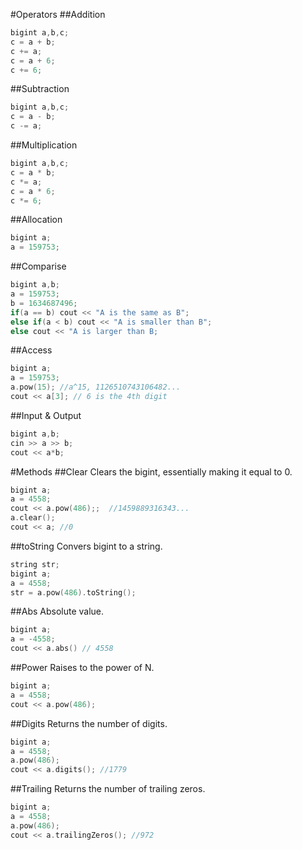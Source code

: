 #Operators
##Addition
```C++
bigint a,b,c;
c = a + b;
c += a;
c = a + 6;
c += 6;
```
##Subtraction
```C++
bigint a,b,c;
c = a - b;
c -= a;
```
##Multiplication
```C++
bigint a,b,c;
c = a * b;
c *= a;
c = a * 6;
c *= 6;
```
##Allocation
```C++
bigint a;
a = 159753;
```
##Comparise
```C++
bigint a,b;
a = 159753;
b = 1634687496;
if(a == b) cout << "A is the same as B";
else if(a < b) cout << "A is smaller than B";
else cout << "A is larger than B;
```
##Access
```C++
bigint a;
a = 159753;
a.pow(15); //a^15, 1126510743106482...
cout << a[3]; // 6 is the 4th digit
```
##Input & Output
```C++
bigint a,b;
cin >> a >> b;
cout << a*b;
```
#Methods
##Clear
Clears the bigint, essentially making it equal to 0.
```C++
bigint a;
a = 4558;
cout << a.pow(486);;  //1459889316343...
a.clear();
cout << a; //0
```
##toString
Convers bigint to a string.
```C++
string str;
bigint a;
a = 4558;
str = a.pow(486).toString();
```
##Abs
Absolute value.
```C++
bigint a;
a = -4558;
cout << a.abs() // 4558
```
##Power
Raises to the power of N.
```C++
bigint a;
a = 4558;
cout << a.pow(486);
```
##Digits
Returns the number of digits.
```C++
bigint a;
a = 4558;
a.pow(486);
cout << a.digits(); //1779
```
##Trailing
Returns the number of trailing zeros.
```C++
bigint a;
a = 4558;
a.pow(486);
cout << a.trailingZeros(); //972
```
